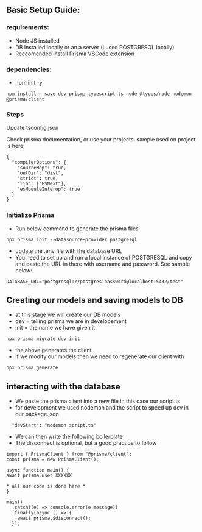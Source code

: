## Basic Setup Guide:

### requirements:

- Node JS installed
- DB installed locally or an a server (I used POSTGRESQL locally)
- Reccomended install Prisma VSCode extension

### dependencies:

- npm init -y

```
npm install --save-dev prisma typescript ts-node @types/node nodemon @prisma/client
```

### Steps

Update tsconfig.json

Check prisma documentation, or use your projects.
sample used on project is here:

```
{
  "compilerOptions": {
    "sourceMap": true,
    "outDir": "dist",
    "strict": true,
    "lib": ["ESNext"],
    "esModuleInterop": true
  }
}
```

### Initialize Prisma

- Run below command to generate the prisma files

```
npx prisma init --datasource-provider postgresql
```

- update the .env file with the database URL
- You need to set up and run a local instance of POSTGRESQL and copy and paste the URL in there with username and password. See sample below:

```
DATABASE_URL="postgresql://postgres:password@localhost:5432/test"
```

## Creating our models and saving models to DB

- at this stage we will create our DB models
- dev = telling prisma we are in developement
- init = the name we have given it

```
npx prisma migrate dev init
```

- the above generates the client
- if we modify our models then we need to regenerate our client with

```
npx prisma generate
```

## interacting with the database

- We paste the prisma client into a new file in this case our script.ts
- for development we used nodemon and the script to speed up dev in our package.json

```
  "devStart": "nodemon script.ts"
```

- We can then write the following boilerplate
- The disconnect is optional, but a good practice to follow

```
import { PrismaClient } from "@prisma/client";
const prisma = new PrismaClient();

async function main() {
await prisma.user.XXXXXX

* all our code is done here *
}

main()
  .catch((e) => console.error(e.message))
  .finally(async () => {
    await prisma.$disconnect();
  });
```
